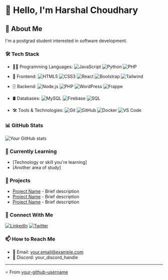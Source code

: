 # 👋 Hello, I'm Harshal Choudhary

## 🚀 About Me
I'm a postgrad student interested in software development.

### 🛠️ Tech Stack

- 👨‍💻 Programming Languages:
  ![JavaScript](https://img.shields.io/badge/JavaScript-F7DF1E?style=flat&logo=javascript&logoColor=black)
  ![Python](https://img.shields.io/badge/Python-3776AB?style=flat&logo=python&logoColor=white)
  ![PHP](https://img.shields.io/badge/PHP-777BB4?style=flat&logo=php&logoColor=white)

- 🎨 Frontend:
  ![HTML5](https://img.shields.io/badge/HTML5-E34F26?style=flat&logo=html5&logoColor=white)
  ![CSS3](https://img.shields.io/badge/CSS3-1572B6?style=flat&logo=css3&logoColor=white)
  ![React](https://img.shields.io/badge/React-20232A?style=flat&logo=react&logoColor=61DAFB)
  ![Bootstrap](https://img.shields.io/badge/Bootstrap-563D7C?style=flat&logo=bootstrap&logoColor=white)
  ![Tailwind](https://img.shields.io/badge/Tailwind_CSS-38B2AC?style=flat&logo=tailwind-css&logoColor=white)

- 🗄️ Backend:
  ![Node.js](https://img.shields.io/badge/Node.js-43853D?style=flat&logo=node.js&logoColor=white)
  ![PHP](https://img.shields.io/badge/PHP-777BB4?style=flat&logo=php&logoColor=white)
  ![WordPress](https://img.shields.io/badge/WordPress-21759B?style=flat&logo=wordpress&logoColor=white)
  ![Frappe](https://img.shields.io/badge/Frappe-0089FF?style=flat&logo=frappé&logoColor=white)

- 🛢️ Databases:
  ![MySQL](https://img.shields.io/badge/MySQL-005C84?style=flat&logo=mysql&logoColor=white)
  ![Firebase](https://img.shields.io/badge/Firebase-039BE5?style=flat&logo=Firebase&logoColor=white)
  ![SQL](https://img.shields.io/badge/SQL-003B57?style=flat&logo=sqlite&logoColor=white)

- 🛠️ Tools & Technologies:
  ![Git](https://img.shields.io/badge/Git-F05032?style=flat&logo=git&logoColor=white)
  ![GitHub](https://img.shields.io/badge/GitHub-181717?style=flat&logo=github&logoColor=white)
  ![Docker](https://img.shields.io/badge/Docker-2496ED?style=flat&logo=docker&logoColor=white)
  ![VS Code](https://img.shields.io/badge/VS_Code-007ACC?style=flat&logo=visual-studio-code&logoColor=white)

### 📊 GitHub Stats
![Your GitHub stats](https://github-readme-stats.vercel.app/api?username=YOUR_USERNAME&show_icons=true&theme=radical)

### 🌱 Currently Learning
- [Technology or skill you're learning]
- [Another area of study]

### 💼 Projects
- [Project Name](link) - Brief description
- [Project Name](link) - Brief description
- [Project Name](link) - Brief description

### 🤝 Connect With Me
[![LinkedIn](https://img.shields.io/badge/LinkedIn-0077B5?style=for-the-badge&logo=linkedin&logoColor=white)](your-linkedin-url)
[![Twitter](https://img.shields.io/badge/Twitter-1DA1F2?style=for-the-badge&logo=twitter&logoColor=white)](your-twitter-url)

### 📫 How to Reach Me
- 📧 Email: your.email@example.com
- 💬 Discord: your_discord_handle

---
⭐️ From [your-github-username](https://github.com/your-github-username)
